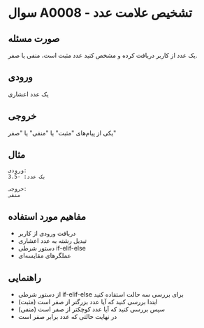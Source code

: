 # سوال A0008 - تشخیص علامت عدد

## صورت مسئله
یک عدد از کاربر دریافت کرده و مشخص کنید عدد مثبت است، منفی یا صفر.

## ورودی
یک عدد اعشاری

## خروجی
یکی از پیام‌های "مثبت" یا "منفی" یا "صفر"

## مثال
```
ورودی:
یک عدد: -3.5

خروجی:
منفی
```

## مفاهیم مورد استفاده
- دریافت ورودی از کاربر
- تبدیل رشته به عدد اعشاری
- دستور شرطی if-elif-else
- عملگرهای مقایسه‌ای

## راهنمایی
- از دستور شرطی if-elif-else برای بررسی سه حالت استفاده کنید
- ابتدا بررسی کنید که آیا عدد بزرگتر از صفر است (مثبت)
- سپس بررسی کنید که آیا عدد کوچکتر از صفر است (منفی)
- در نهایت حالتی که عدد برابر صفر است